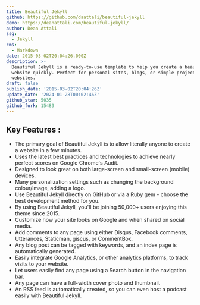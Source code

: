 ```yaml
---
title: Beautiful Jekyll
github: https://github.com/daattali/beautiful-jekyll
demo: https://deanattali.com/beautiful-jekyll/
author: Dean Attali
ssg:
  - Jekyll
cms:
  - Markdown
date: 2015-03-02T20:04:26.000Z
description: >-
  Beautiful Jekyll is a ready-to-use template to help you create a beautiful
  website quickly. Perfect for personal sites, blogs, or simple project
  websites.
draft: false
publish_date: '2015-03-02T20:04:26Z'
update_date: '2024-01-28T00:02:46Z'
github_star: 5035
github_fork: 15489
---
```


## Key Features :

- The primary goal of Beautiful Jekyll is to allow literally anyone to create a website in a few minutes.
- Uses the latest best practices and technologies to achieve nearly perfect scores on Google Chrome's Audit.
- Designed to look great on both large-screen and small-screen (mobile) devices.
- Many personalization settings such as changing the background colour/image, adding a logo.
- Use Beautiful Jekyll directly on GitHub or via a Ruby gem - choose the best development method for you.
- By using Beautiful Jekyll, you'll be joining 50,000+ users enjoying this theme since 2015.
- Customize how your site looks on Google and when shared on social media.
- Add comments to any page using either Disqus, Facebook comments, Utterances, Staticman, giscus, or CommentBox.
- Any blog post can be tagged with keywords, and an index page is automatically generated.
- Easily integrate Google Analytics, or other analytics platforms, to track visits to your website.
- Let users easily find any page using a Search button in the navigation bar.
- Any page can have a full-width cover photo and thumbnail.
- An RSS feed is automatically created, so you can even host a podcast easily with Beautiful Jekyll.
